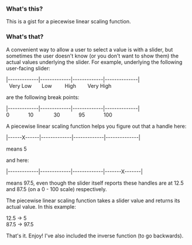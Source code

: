 ### What's this?
This is a gist for a piecewise linear scaling function.

### What's that?
A convenient way to allow a user to select a value is with a slider, but sometimes the user doesn't know (or you don't want to show them) the actual values underlying the slider. For example, underlying the following user-facing slider:
<br/>

|-------------|-------------|-------------|--------------|<br/>
&nbsp;&nbsp;Very Low &nbsp;&nbsp;&nbsp;&nbsp;&nbsp; Low &nbsp;&nbsp;&nbsp;&nbsp;&nbsp;&nbsp;&nbsp; High &nbsp;&nbsp;&nbsp;&nbsp;&nbsp;&nbsp; Very High


are the following break points:


|-------------|-------------|-------------|--------------|<br/>
0 &nbsp;&nbsp;&nbsp;&nbsp;&nbsp;&nbsp;&nbsp;&nbsp;&nbsp;&nbsp;&nbsp; 10 &nbsp;&nbsp;&nbsp;&nbsp;&nbsp;&nbsp;&nbsp;&nbsp;&nbsp;&nbsp;&nbsp;&nbsp; 30 &nbsp;&nbsp;&nbsp;&nbsp;&nbsp;&nbsp;&nbsp;&nbsp;&nbsp;&nbsp;&nbsp; 95 &nbsp;&nbsp;&nbsp;&nbsp;&nbsp;&nbsp;&nbsp;&nbsp;&nbsp;&nbsp;&nbsp; 100


A piecewise linear scaling function helps you figure out that a handle here:


|------X------|-------------|-------------|--------------|<br/>

means 5

and here:

|-------------|-------------|-------------|-------X-------|<br/>


means 97.5, even though the slider itself reports these handles are at 12.5 and 87.5 (on a 0 - 100 scale) respectively.

The piecewise linear scaling function takes a slider value and returns its actual value. In this example:

12.5 -> 5 <br/>
87.5 -> 97.5

That's it. Enjoy! I've also included the inverse function (to go backwards).
